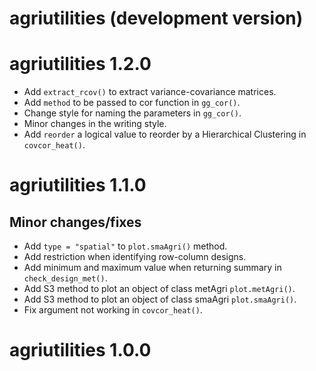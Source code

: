 # agriutilities (development version)

# agriutilities 1.2.0

  * Add `extract_rcov()` to extract variance-covariance matrices.
  * Add `method` to be passed to cor function in `gg_cor()`.
  * Change style for naming the parameters in `gg_cor()`.
  * Minor changes in the writing style.
  * Add `reorder` a logical value to reorder by a Hierarchical Clustering in `covcor_heat()`.

# agriutilities 1.1.0

## Minor changes/fixes

  * Add `type = "spatial"` to `plot.smaAgri()` method.
  * Add restriction when identifying row-column designs.
  * Add minimum and maximum value when returning summary in `check_design_met()`.
  * Add S3 method to plot an object of class metAgri `plot.metAgri()`.
  * Add S3 method to plot an object of class smaAgri `plot.smaAgri()`.
  * Fix argument not working in `covcor_heat()`.

# agriutilities 1.0.0

